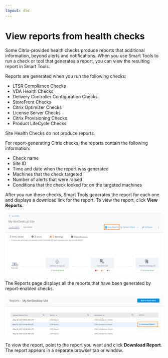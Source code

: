 ```yaml
---
layout: doc
---
```

# View reports from health checks

Some Citrix-provided health checks produce reports that additional information, beyond alerts and notifications. When you use Smart Tools to run a check or tool that generates a report, you can view the resulting report in Smart Tools.

Reports are generated when you run the following checks:

*  LTSR Compliance Checks
*  VDA Health Checks
*  Delivery Controller Configuration Checks
*  StoreFront Checks
*  Citrix Optimizer Checks
*  License Server Checks
*  Citrix Provisioning Checks
*  Product LifeCycle Checks

Site Health Checks do not produce reports.

For report-generating Citrix checks, the reports contain the following information:

*  Check name
*  Site ID
*  Time and date when the report was generated
*  Machines that the check targeted
*  Number of alerts that were raised
*  Conditions that the check looked for on the targeted machines

After you run these checks, Smart Tools generates the report for each one and displays a download link for the report. To view the report, click **View Reports**.

![Health Alerts page with View Reports highlighted](/en-us/smart-tools/media/custom-reports-view-report-button.png)

The Reports page displays all the reports that have been generated by report-enabled checks.

![Reports list with Download Report link highlighted](/en-us/smart-tools/media/custom-report-list.png)

To view the report, point to the report you want and click **Download Report**. The report appears in a separate browser tab or window.